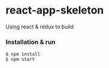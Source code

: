 # react-app-skeleton
Using react & redux to build
### Installation & run
    $ npm install
    $ npm start
